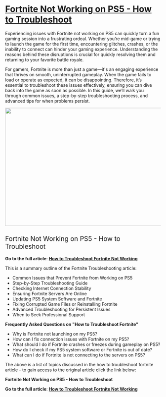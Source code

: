 <h1><a href="https://wearethenationnews.com/fortnite-not-working-on-ps5-how-to-troubleshoot/"><b>Fortnite Not Working on PS5 - How to Troubleshoot</b></a></h1>
<span style="font-weight: 400;">Experiencing issues with Fortnite not working on PS5 can quickly turn a fun gaming session into a frustrating ordeal. Whether you’re mid-game or trying to launch the game for the first time, encountering glitches, crashes, or the inability to connect can hinder your gaming experience. Understanding the reasons behind these disruptions is crucial for quickly resolving them and returning to your favorite battle royale.</span>

<span style="font-weight: 400;">For gamers, Fortnite is more than just a game—it's an engaging experience that thrives on smooth, uninterrupted gameplay. When the game fails to load or operate as expected, it can be disappointing. Therefore, it’s essential to troubleshoot these issues effectively, ensuring you can dive back into the game as soon as possible. In this guide, we’ll walk you through common issues, a step-by-step troubleshooting process, and advanced tips for when problems persist.</span>

<img class="alignnone size-full wp-image-29221" src="https://wearethenationnews.com/wp-content/uploads/2025/03/fortnite-not-working-ps54.png" alt="" width="688" height="381" />
<h2><span style="font-weight: 400;">Fortnite Not Working on PS5 - How to Troubleshoot</span></h2>
<b>Go to the full article</b><span style="font-weight: 400;">: </span><a href="https://wearethenationnews.com/fortnite-not-working-on-ps5-how-to-troubleshoot/"><b>How to Troubleshoot Fortnite Not Working</b></a>

<span style="font-weight: 400;">This is a summary outline of the Fortnite Troubleshooting article:</span>
<ul>
 	<li style="font-weight: 400;" aria-level="1"><span style="font-weight: 400;">Common Issues that Prevent Fortnite from Working on PS5</span></li>
 	<li style="font-weight: 400;" aria-level="1"><span style="font-weight: 400;">Step-by-Step Troubleshooting Guide</span></li>
 	<li style="font-weight: 400;" aria-level="1"><span style="font-weight: 400;">Checking Internet Connection Stability</span></li>
 	<li style="font-weight: 400;" aria-level="1"><span style="font-weight: 400;">Ensuring Fortnite Servers Are Online</span></li>
 	<li style="font-weight: 400;" aria-level="1"><span style="font-weight: 400;">Updating PS5 System Software and Fortnite</span></li>
 	<li style="font-weight: 400;" aria-level="1"><span style="font-weight: 400;">Fixing Corrupted Game Files or Reinstalling Fortnite</span></li>
 	<li style="font-weight: 400;" aria-level="1"><span style="font-weight: 400;">Advanced Troubleshooting for Persistent Issues</span></li>
 	<li style="font-weight: 400;" aria-level="1"><span style="font-weight: 400;">When to Seek Professional Support</span></li>
</ul>
<b>Frequently Asked Questions on "How to Troubleshoot Fortnite"</b>
<ul>
 	<li style="font-weight: 400;" aria-level="1"><span style="font-weight: 400;">Why is Fortnite not launching on my PS5?</span></li>
 	<li style="font-weight: 400;" aria-level="1"><span style="font-weight: 400;">How can I fix connection issues with Fortnite on my PS5?</span></li>
 	<li style="font-weight: 400;" aria-level="1"><span style="font-weight: 400;">What should I do if Fortnite crashes or freezes during gameplay on PS5?</span></li>
 	<li style="font-weight: 400;" aria-level="1"><span style="font-weight: 400;">How do I check if my PS5 system software or Fortnite is out of date?</span></li>
 	<li style="font-weight: 400;" aria-level="1"><span style="font-weight: 400;">What can I do if Fortnite is not connecting to the servers on PS5?</span></li>
</ul>
<span style="font-weight: 400;">The above is a list of topics discussed in the how to troubleshoot fortnite article - to gain access to the original article click the link below:</span>

<b>Fortnite Not Working on PS5 - How to Troubleshoot</b>

<b>Go to the full article</b><span style="font-weight: 400;">: </span><a href="https://wearethenationnews.com/fortnite-not-working-on-ps5-how-to-troubleshoot/"><b>How to Troubleshoot Fortnite Not Working</b></a>
